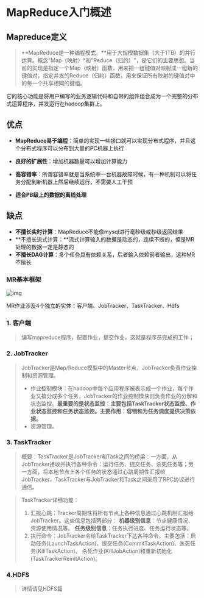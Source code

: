 # MapReduce入门概述

## Mapreduce定义

> **MapReduce是一种编程模式。**用于大规模数据集（大于1TB）的并行运算。概念"Map（映射）"和"Reduce（归约）"，是它们的主要思想。当前的实现是指定一个Map（映射）函数，用来把一组键值对映射成一组新的键值对，指定并发的Reduce（归约）函数，用来保证所有映射的键值对中的每一个共享相同的键组。

它的核心功能是将用户编写的业务逻辑代码和自带的组件组合成为一个完整的分布式运算程序，并发运行在hadoop集群上。



## 优点

- **MapReduce易于编程**：简单的实现一些接口就可以实现分布式程序，并且这个分布式程序可以分布到大量的PC机器上执行
- **良好的扩展性**：增加机器数量可以增加计算能力
- **高容错率**：所谓容错率就是当系统中一台机器故障时候，有一种机制可以将任务分配到新机器上然后继续运行，不需要人工干预

- **适合PB级上的数据的离线处理**



## 缺点

- **不擅长实时计算**：MapReduce不能像mysql进行毫秒级或秒级返回结果
- **不擅长流式计算：**流式计算输入的数据是动态的，连续不断的，但是MR处理的数据一定是静态的
- **不擅长DAG计算**：多个任务具有依赖关系，后者输入依赖前者输出，这种MR不擅长



### MR基本框架

![img](http://images.cnitblog.com/blog/306623/201306/23175400-d7ef91ad75ad48099a525c097eb48bb6.jpg)

MR作业涉及4个独立的实体：客户端、JobTracker、TaskTracker、Hdfs

### 1. 客户端

> 编写mapreduce程序，配置作业，提交作业，这就是程序员完成的工作；



### 2. JobTracker

> JobTracker是Map/Reduce模型中的Master节点，JobTracker负责作业控制和资源管理。
>
> - 作业控制模块：在hadoop中每个应用程序被表示成一个作业，每个作业又被分成多个任务，JobTracker的作业控制模块则负责作业的分解和状态监控。**最重要的是状态监控：主要包括TaskTracker状态监控、作业状态监控和任务状态监控。主要作用：容错和为任务调度提供决策依据。**
> - 资源管理。



### 3. TaskTracker

> 概要：TaskTracker是JobTracker和Task之间的桥梁：一方面，从JobTracker接收并执行各种命令：运行任务、提交任务、杀死任务等；另一方面，将本地节点上各个任务的状态通过心跳周期性汇报给JobTracker。TaskTracker与JobTracker和Task之间采用了RPC协议进行通信。

> TaskTracker详细功能：
>
> 1. 汇报心跳：Tracker周期性将所有节点上各种信息通过心跳机制汇报给JobTracker。这些信息包括两部分：
>    **机器级别信息**：节点健康情况、资源使用情况等。
>    **任务级别信息**：任务执行进度、任务运行状态等。
> 2. 执行命令：JobTracker会给TaskTracker下达各种命令，主要包括：启动任务(LaunchTaskAction)、提交任务(CommitTaskAction)、杀死任务(KillTaskAction)、
>    杀死作业(KillJobAction)和重新初始化(TaskTrackerReinitAction)。



### 4.HDFS

> 详情请见HDFS篇



